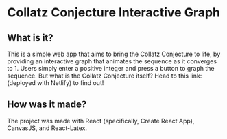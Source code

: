 # Collatz Conjecture Interactive Graph

## What is it?

This is a simple web app that aims to bring the Collatz Conjecture to life, by providing an interactive graph that animates the sequence as it converges to 1. Users simply enter a positive integer and press a button to graph the sequence.
But what is the Collatz Conjecture itself? Head to this link: (deployed with Netlify) to find out!

## How was it made?
The project was made with React (specifically, Create React App), CanvasJS, and React-Latex.
